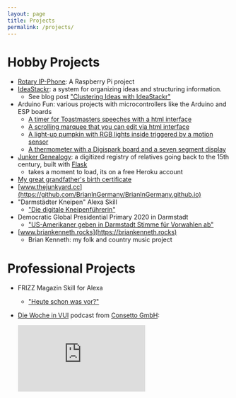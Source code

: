 ```yaml
---
layout: page
title: Projects
permalink: /projects/
---
```


# Hobby Projects

- [Rotary IP-Phone](https://www.thejunkyard.cc/jekyll/update/2020/04/12/retro-voip.html): A Raspberry Pi project
- [IdeaStackr](https://github.com/BrianInGermany/IdeaStackr): a system for organizing ideas and structuring information.  
  - See blog post ["Clustering Ideas with IdeaStackr"](/jekyll/update/2020/03/12/ideastackr.html)  
- Arduino Fun: various projects with microcontrollers like the Arduino and ESP boards  
  - [A timer for Toastmasters speeches with a html interface](https://github.com/BrianInGermany/ToastmastersTimerWiFi)  
  - [A scrolling marquee that you can edit via html interface](https://github.com/BrianInGermany/ESPledMatrixWebserver)  
  - [A light-up pumpkin with RGB lights inside triggered by a motion sensor](https://github.com/BrianInGermany/ArduinoPumpkin)  
  - [A thermometer with a Digispark board and a seven segment display](https://github.com/BrianInGermany/Digispark7SegmentThermometer)  
- [Junker Genealogy](http://genealogy.thejunkyard.cc/): a digitized registry of relatives going back to the 15th century, built with [Flask](https://palletsprojects.com/p/flask/)  
  - takes a moment to load, its on a free Heroku account
- [My great grandfather's birth certificate](https://s3.amazonaws.com/tei-junker-latocha/Meffert/geburtsurkunde1.xml)
- [www.thejunkyard.cc](https://github.com/BrianInGermany/BrianInGermany.github.io)
- "Darmstädter Kneipen" Alexa Skill
  - ["Die digitale Kneipenführerin"](https://www.frizzmag.de/urban/darmstadt-digital/die-digitale-kneipenf%C3%BChrerin/)
- Democratic Global Presidential Primary 2020 in Darmstadt
  - ["US-Amerikaner geben in Darmstadt Stimme für Vorwahlen ab"](https://www.echo-online.de/lokales/darmstadt/us-amerikaner-geben-in-darmstadt-stimme-fur-vorwahlen-ab_21383871)
- [www.briankenneth.rocks](https://briankenneth.rocks)
  - Brian Kenneth: my folk and country music project
  
# Professional Projects

- FRIZZ Magazin Skill for Alexa
  - ["Heute schon was vor?"](https://www.frizzmag.de/urban/darmstadt-digital/FRIZZ_spricht_Dank_Alexa/)
- [Die Woche in VUI](https://soundcloud.com/consetto/folge-16-2019-britische-regierung-lasst-voice-apps-erstellen) podcast from [Consetto GmbH](www.consetto.com):  

  <iframe width="60%" height="150" scrolling="no" frameborder="no" allow="autoplay" src="https://w.soundcloud.com/player/?url=https%3A//api.soundcloud.com/tracks/604867464&color=%23ff5500&auto_play=false&hide_related=false&show_comments=true&show_user=true&show_reposts=false&show_teaser=true&visual=true"></iframe>


